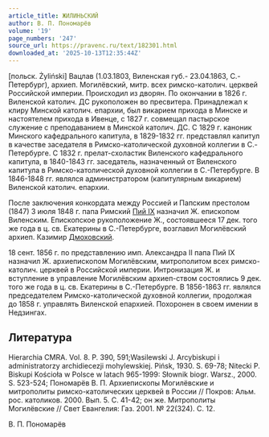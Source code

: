 ```yaml
---
article_title: ЖИЛИНЬСКИЙ
author: В. П. Пономарёв
volume: '19'
page_numbers: '247'
source_url: https://pravenc.ru/text/182301.html
downloaded_at: '2025-10-13T12:35:44Z'
---
```


[польск. Żyliński] Вацлав (1.03.1803, Виленская губ.- 23.04.1863, C.-Петербург), архиеп. Могилёвский, митр. всех римско-католич. церквей Российской империи. Происходил из дворян. По окончании в 1826 г. Виленской католич. ДС рукоположен во пресвитера. Принадлежал к клиру Минской католич. епархии, был викарием прихода в Минске и настоятелем прихода в Ивенце, с 1827 г. совмещал пастырское служение с преподаванием в Минской католич. ДС. С 1829 г. каноник Минского кафедрального капитула, в 1829-1832 гг. представлял капитул в качестве заседателя в Римско-католической духовной коллегии в С.-Петербурге. С 1832 г. прелат-схоластик Виленского кафедрального капитула, в 1840-1843 гг. заседатель, назначенный от Виленского капитула в Римско-католической духовной коллегии в С.-Петербурге. В 1846-1848 гг. являлся администратором (капитулярным викарием) Виленской католич. епархии.

После заключения конкордата между Россией и Папским престолом (1847) 3 июля 1848 г. папа Римский [Пий IX](<https://pravenc.ru/text/Пий IX.html>) назначил Ж. епископом Виленским. Епископское рукоположение Ж., состоявшееся 17 дек. того же года в ц. св. Екатерины в С.-Петербурге, возглавил Могилёвский архиеп. Казимир [Дмоховский](https://pravenc.ru/text/Дмоховский.html).

18 сент. 1856 г. по представлению имп. Александра II папа Пий IX назначил Ж. архиепископом Могилёвским, митрополитом всех римско-католич. церквей в Российской империи. Интронизация Ж. и вступление в управление Могилёвским архиеп-ством состоялись 9 дек. того же года в ц. св. Екатерины в С.-Петербурге. В 1856-1863 гг. являлся председателем Римско-католической духовной коллегии, продолжая до 1858 г. управлять Виленской епархией. Похоронен в своем имении в Недзингах.

## Литература

Hierarchia CMRA. Vol. 8. P. 390, 591;Wasilewski J. Arcybiskupi i administratorzy archidiecezji mohylewskiej. Pińsk, 1930. S. 69-78; Nitecki P. Biskupi Kościoła w Polsce w latach 965-1999: Słownik biogr. Warsz., 2000. S. 523-524; Пономарёв В. П. Архиепископы Могилёвские и митрополиты римско-католических церквей в России // Покров: Альм. рос. католиков. 2000. Вып. 5. С. 41-42; он же. Митрополиты Могилёвские // Свет Евангелия: Газ. 2001. № 22(324). С. 12.

В. П. Пономарёв
